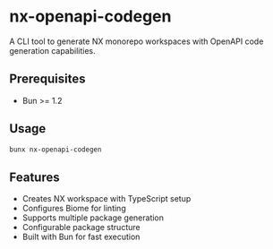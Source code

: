 # nx-openapi-codegen

A CLI tool to generate NX monorepo workspaces with OpenAPI code generation capabilities.

## Prerequisites

- Bun >= 1.2

## Usage

```sh
bunx nx-openapi-codegen
```

## Features

- Creates NX workspace with TypeScript setup
- Configures Biome for linting
- Supports multiple package generation
- Configurable package structure
- Built with Bun for fast execution
